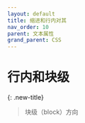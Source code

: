 ```yaml
---
layout: default
title: 缩进和行内对其
nav_order: 10
parent: 文本属性
grand_parent: CSS
---
```


# 行内和块级

{: .new-title}
> 块级（block）方向
> 
> 
